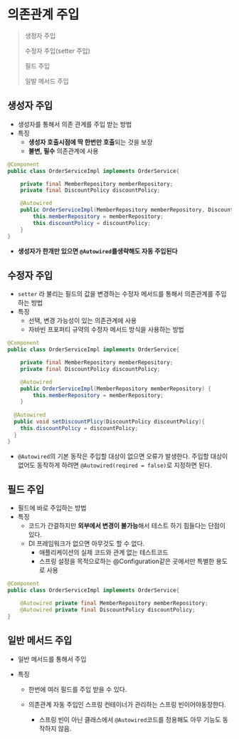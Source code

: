 # 의존관계 주입

> 생정자 주입
>
> 수정자 주입(setter 주입)
>
> 필드 주입
>
> 일발 메서드 주입

## 생성자 주입

* 생성자를 통해서 의존 관계를 주입 받는 방법
* 특징
  * **생성자 호출시점에 딱 한번만 호출**되는 것을 보장
  * **불변, 필수** 의존관계에 사용

````java
@Component
public class OrderServiceImpl implements OrderService{

    private final MemberRepository memberRepository;
    private final DiscountPolicy discountPolicy;

    @Autowired
    public OrderServiceImpl(MemberRepository memberRepository, DiscountPolicy discountPolicy) {
        this.memberRepository = memberRepository;
        this.discountPolicy = discountPolicy;
    }
}
````

* **생성자가 한개만 있으면 `@Autowired`를생략해도 자동 주입된다**

  

## 수정자 주입

* `setter` 라 불리는 필드의 값을 변경하는 수정자 메서드를 통해서 의존관계를 주입하는 방법
* 특징
  * 선택, 변경 가능성이 있는 의존관계에 사용
  * 자바빈 프포퍼티 규약의 수정자 메서드 방식을 사용하는 방법

```java
@Component
public class OrderServiceImpl implements OrderService{

    private final MemberRepository memberRepository;
    private final DiscountPolicy discountPolicy;

    @Autowired
    public OrderServiceImpl(MemberRepository memberRepository) {
        this.memberRepository = memberRepository;
    }
  
  @Autowired
  public void setDiscountPlicy(DiscountPolicy discountPolicy){
    this.discountPolicy = discountPolicy;
  }
}
```

* `@Autowired`의 기본 동작은 주입할 대상이 없으면 오류가 발생한다. 주입할 대상이 없어도 동작하게 하려면 `@Autowired(reqired = false)`로 지정하면 된다.

  

## 필드 주입

* 필드에 바로 주입하는 방법
* 특징
  * 코드가 간결하지만 **외부에서 변경이 불가능**해서 테스트 하기 힘들다는 단점이 있다.
  * DI 프레임워크가 없으면 아무것도 할 수 없다.
    * 애플리케이션의 실제 코드와 관계 없는 테스트코드
    * 스프링 설정을 목적으로하는 @Configuration같은 곳에서만 특별한 용도로 사용

```java
@Component
public class OrderServiceImpl implements OrderService{

    @Autowired private final MemberRepository memberRepository;
    @Autowired private final DiscountPolicy discountPolicy;
}
```



## 일반 메서드 주입

* 일반 메서드를 통해서 주입

* 특징

  * 한번에 여러 필드를 주입 받을 수 있다.

  * 의존관계 자동 주입인 스프링 컨테이너가 관리하는 스프링 빈이어야동장한다.

    * 스프링 빈이 아닌 클래스에서 `@Autowired`코드를 정용해도 아무 기능도 동작하지 않음.

    